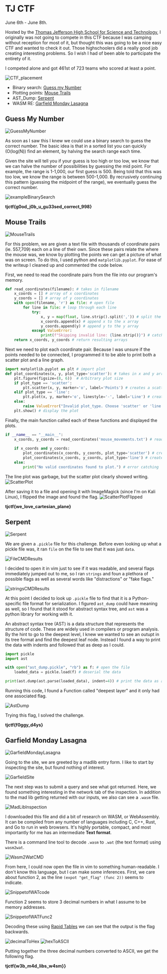 # TJ CTF

June 6th - June 8th.

Hosted by the [Thomas Jefferson High School for Science and Technology](https://ctf.tjctf.org/), I originally was not going to compete in this CTF because I was camping without reception for most of it, but thought this was going to be a nice easy CTF and wanted to check it out. Those highschoolers did a really good job creating interesting problems. So I wish I had of been able to participate the entirety of it.

I competed alone and got 461st of 723 teams who scored at least a point.

![CTF_placement](https://github.com/user-attachments/assets/8e54a683-ce4a-4809-a9d1-38a41b185248)

- Binary search: [Guess my Number](#Guess-My-Number)
- Plotting points: [Mouse Trails](#Mouse-Trails)
- AST_Dump: [Serpent](#Serpent)
- WASM RE: [Garfield Monday Lasagna](#Garfield-Monday-Lasagna)

## Guess My Number
![GuessMyNumber](https://github.com/user-attachments/assets/7a18eade-720e-4699-9e8c-b8b771dbeba7)

As soon as I saw this I knew we could use a binary search to guess the correct number. The basic idea is that in a sorted list you can quickly (O(log(N)) find an element, by halving the search range each time. 

Given the site will tell you if your guess is too high or too low, we know that we can halve the number of possibilities by guessing the mid point. For example, the range is 1-1,000, our first guess is 500. Being told that this was too low, we know the range is between 500-1,000. By recrusively continuing this pattern (guessing the midpoint of the range), we eventually guess the correct number. 

![exampleBinarySearch](https://github.com/user-attachments/assets/bd4c00bc-c409-4c4d-bac2-db260a626012)

**tjctf{g0od_j0b_u_gu33sed_correct_998}**


## Mouse Trails
![MouseTrails](https://github.com/user-attachments/assets/92e557d7-efde-44c3-96ca-88a1ac96087d)

For this problem, we are given a text file with thousands of coordinate pairs (ie. 557,709) each on a line of their own. Since these pairs relate the where the mouse was, we know by plotting the points we can get a picture of what was on screen. To do this, I used python and `matplotlib.pyplot`. For ease of the writeup I cleaned up and commented the code below. 

First, we need to read the coordinate pairs from the file into our program's memory. 
```python
def read_coordinates(filename): # takes in filename
    x_coords = [] # array of x coordinates
    y_coords = [] # array of y coordinates
    with open(filename, 'r') as file: # open file
        for line in file: # loop through each line
            try:
                x, y = map(float, line.strip().split(',')) # split the x and y by a comma and strip any spaces
                x_coords.append(x) # append x to the x array
                y_coords.append(y) # append y to the y array
            except ValueError:
                print(f"Skipping invalid line: {line.strip()}") # catch any lines that do not have a coordinate pair
    return x_coords, y_coords # return resulting arrays
```
Next we need to plot each coordinate pair. Because I was unsure if the points needed to be connected, I programmed it to be able to print both a scatter plot and a line graph.
```python
import matplotlib.pyplot as plt # import plot 
def plot_coordinates(x, y, plot_type='scatter'): # takes in x and y arrays and optionally the plot type
    plt.figure(figsize=(8, 6))  # Arbitrary plot size
    if plot_type == 'scatter': 
        plt.scatter(x, y, marker='o', label='Points') # creates a scatter plot
    elif plot_type == 'line':
        plt.plot(x, y, marker='o', linestyle='-', label='Line') # creates a line plot
    else:
        raise ValueError("Invalid plot_type. Choose 'scatter' or 'line'.") # error catching
    plt.show() # display the plot 
```

Finally, the main function called each of these functions and displayed the plots.
```python
if __name__ == "__main__":
    x_coords, y_coords = read_coordinates('mouse_movements.txt') # read in coordinates from txt file
    
    if x_coords and y_coords:
        plot_coordinates(x_coords, y_coords, plot_type='scatter') # create and show scatter plot
        plot_coordinates(x_coords, y_coords, plot_type='line') # create and show line plot
    else:
        print("No valid coordinates found to plot.") # error catching

```

The line plot was garbage, but the scatter plot clearly showed writing. 
![ScatterPlot](https://github.com/user-attachments/assets/eba422c6-b256-4ed2-b3a6-b539ddd95d28)

After saving it to a file and opening it with ImageMagick (since I'm on Kali Linux), I flipped the image and found the flag.
![ScatterPlotFlipped](https://github.com/user-attachments/assets/6b3611ba-9e94-487c-b804-c0ffd6c2bd25)

**tjctf{we_love_cartesian_plane}**

## Serpent
![Serpent](https://github.com/user-attachments/assets/7dda53bc-b300-4e3d-8221-d1ad0a41a8ac)

We are given a `.pickle` file for this challenge. Before even looking up what a pickle file was, it ran `file` on the file to see that it was just `data`. 

![FileCMDResults](https://github.com/user-attachments/assets/591e70a0-de1f-45d8-bfb6-2c84e1a764be)

I decided to open it in vim just to see if it was readable, and several flags immediately jumped out to me, so I ran `strings` and foun a plethora of possible flags as well as several words like "distractions" or "fake flags." 

![stringsCMDResults](https://github.com/user-attachments/assets/0d00d883-35b1-4284-b9fb-ebfdbdf41444)

At this point I decided to look up `.pickle` file to find that it is a Python-specific file format for serialization. I figured `ast_dump` could have meaning as well, so I found that it stood for abstract syntax tree, and `ast` was a python library for working with it. 

An abstract syntax tree (AST) is a data structure that represents the structure of code. These are widely used in compilers or program analysis. By the hint to go to the deepest level, I knew we wanted to see an outupt in its tree format and find the deepest leaf node. Instead I found a way to print the data with indents and followed that as deep as I could. 

```python
import pickle
import ast

with open("ast_dump.pickle", "rb") as f: # open the file
    loaded_data = pickle.load(f) # deserial the data

print(ast.dump(ast.parse(loaded_data), indent=4)) # print the data as an ast_dump parsed to nicely have indents
```

Running this code, I found a Function called "deepest layer" and it only had one associated flag. 

![AstDump](https://github.com/user-attachments/assets/d8962caf-ff67-4c11-a8e5-86b61d749d30)

Trying this flag, I solved the challenge.

**tjctf{f0ggy_d4ys}**

## Garfield Monday Lasagna
![GarfieldMondayLasagna](https://github.com/user-attachments/assets/a5f2cb76-9285-40a9-9b3b-defa1441588d)

Going to the site, we are greeted by a madlib entry form. I like to start by inspecting the site, but found nothing of interest. 

![GarfieldSite](https://github.com/user-attachments/assets/0adc5697-e028-483f-bf70-7492e524ef26)

The next step was to submit a query and see what got returned. Here, we found something interesting in the network tab of the inspection. In addition to the mad lib getting returned with our inputs, we also can see a `.wasm` file. 

![MadLibInspection](https://github.com/user-attachments/assets/59d47f05-167f-4f81-8928-afb38a36b21d)

I downloaded this file and did a bit of research on WASM, or WebAssembly. It can be compiled from any number of languages including C, C++, Rust, and Go to run in web browsers. It's highly portable, compact, and most importantly for me has an intermediate **Text format**. 

There is a command line tool to decode `.wasm` to `.wat` (the text format) using `wasm2wat`.

![Wasm2WatCMD](https://github.com/user-attachments/assets/bde24a65-6a6e-4d04-af2e-a57703afc9c4)

From here, I could now open the file in vim to something human-readable. I don't know this language, but I can make some inferences. First, we care about function 2, as the line `(expot "get_flag" (func 2))` seems to indicate.

![SnippetofWATcode](https://github.com/user-attachments/assets/67d74c9a-9035-4130-aa4c-bf343390efbf)

Function 2 seems to store 3 decimal numbers in what I assume to be memory addresses. 

![SnippetofWATFunc2](https://github.com/user-attachments/assets/98532ae2-3d3c-44c7-81d4-e55951b1fd17)

Decoding these using [Rapid Tables](https://www.rapidtables.com/convert/number/decimal-to-hex.html) we can see that the output is the flag backwards. 

![decimalToHex](https://github.com/user-attachments/assets/33bdfe20-7168-412f-9997-fa61ddd6edbd)
![hexToASCII](https://github.com/user-attachments/assets/3ceb25d5-4f83-4006-8162-312122cfd79d)

Putting together the three decimal numbers converted to ASCII, we get the following flag. 

**tjctf{w3b_m4d_libs_w4sm}}**
